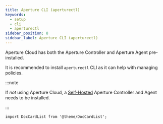 ```yaml
---
title: Aperture CLI (aperturectl)
keywords:
  - setup
  - cli
  - aperturectl
sidebar_position: 8
sidebar_label: Aperture CLI (aperturectl)
---
```


Aperture Cloud has both the Aperture Controller and Aperture Agent
pre-installed.

It is recommended to install `aperturectl` CLI as it can help with managing
policies.

:::note

If _not_ using Aperture Cloud, a [Self-Hosted][Self-Hosting] Aperture Controller
and Agent needs to be installed.

:::

[Self-Hosting]: /get-started/self-hosting/self-hosting.md

```mdx-code-block
import DocCardList from '@theme/DocCardList';
```

<DocCardList />
